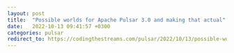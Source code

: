 ```yaml
---
layout: post
title:  "Possible worlds for Apache Pulsar 3.0 and making that actual"
date:   2022-10-13 09:41:57 +0300
categories: pulsar
redirect_to: https://codingthestreams.com/pulsar/2022/10/13/possible-worlds-for-apache-pulsar.html
---
```

